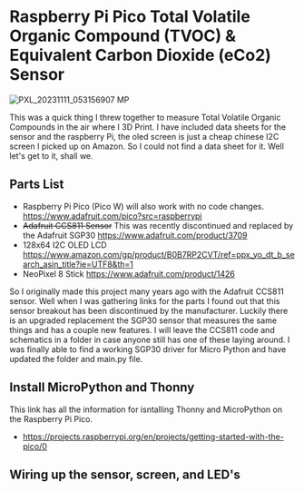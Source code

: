 
# Raspberry Pi Pico Total Volatile Organic Compound (TVOC) &amp; Equivalent Carbon Dioxide (eCo2) Sensor

![PXL_20231111_053156907 MP](https://github.com/Orphan-Crippler/pico_tvoc/assets/6201093/53339fda-f87e-4628-ba14-df3d1e3b5163)

This was a quick thing I threw together to measure Total Volatile Organic Compounds in the air where I 3D Print. I have included data sheets for the sensor and the raspberry Pi, the oled screen is just a cheap chinese I2C screen I picked up on Amazon. So I could not find a data sheet for it. Well let's get to it, shall we.

## Parts List

+ Raspberry Pi Pico (Pico W) will also work with no code changes. https://www.adafruit.com/pico?src=raspberrypi
+ ~~Adafruit CCS811 Sensor~~ This was recently discontinued and replaced by the Adafruit SGP30 https://www.adafruit.com/product/3709
+ 128x64 I2C OLED LCD https://www.amazon.com/gp/product/B0B7RP2CVT/ref=ppx_yo_dt_b_search_asin_title?ie=UTF8&th=1
+ NeoPixel 8 Stick https://www.adafruit.com/product/1426

So I originally made this project many years ago with the Adafruit CCS811 sensor. Well when I was gathering links for the parts I found out that this sensor breakout has been discontinued by the manufacturer. Luckily there is an upgraded replacement the SGP30 sensor that measures the same things and has a couple new features. I will leave the CCS811 code and schematics in a folder in case anyone still has one of these laying around. I was finally able to find a working SGP30 driver for Micro Python and have updated the folder and main.py file.

## Install MicroPython and Thonny

This link has all the information for isntalling Thonny and MicroPython on the Raspberry Pi Pico.
+ https://projects.raspberrypi.org/en/projects/getting-started-with-the-pico/0

## Wiring up the sensor, screen, and LED's
